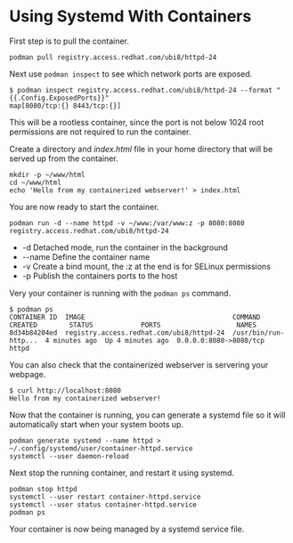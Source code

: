 # Using Systemd With Containers

First step is to pull the container.

```console
podman pull registry.access.redhat.com/ubi8/httpd-24
```

Next use `podman inspect` to see which network ports are exposed.

```console
$ podman inspect registry.access.redhat.com/ubi8/httpd-24 --format "{{.Config.ExposedPorts}}"
map[8080/tcp:{} 8443/tcp:{}]
```

This will be a rootless container, since the port is not below 1024 root permissions
are not required to run the container.

Create a directory and _index.html_ file in your home directory that will be served
up from the container.

```console
mkdir -p ~/www/html
cd ~/www/html
echo 'Hello from my containerized webserver!' > index.html
```

You are now ready to start the container.

```console
podman run -d --name httpd -v ~/www:/var/www:z -p 8080:8080 registry.access.redhat.com/ubi8/httpd-24
```

* -d Detached mode, run the container in the background
* --name Define the container name
* -v Create a bind mount, the :z at the end is for SELinux permissions
* -p Publish the containers ports to the host

Very your container is running with the `podman ps` command.

```console
$ podman ps
CONTAINER ID  IMAGE                                     COMMAND               CREATED        STATUS            PORTS                   NAMES
8d34b84204ed  registry.access.redhat.com/ubi8/httpd-24  /usr/bin/run-http...  4 minutes ago  Up 4 minutes ago  0.0.0.0:8080->8080/tcp  httpd
```

You can also check that the containerized webserver is servering your webpage.

```console
$ curl http://localhost:8080
Hello from my containerized webserver!
```

Now that the container is running, you can generate a systemd file so it will automatically
start when your system boots up.

```console
podman generate systemd --name httpd > ~/.config/systemd/user/container-httpd.service
systemctl --user daemon-reload
```

Next stop the running container, and restart it using systemd.

```console
podman stop httpd
systemctl --user restart container-httpd.service
systemctl --user status container-httpd.service
podman ps
```

Your container is now being managed by a systemd service file.